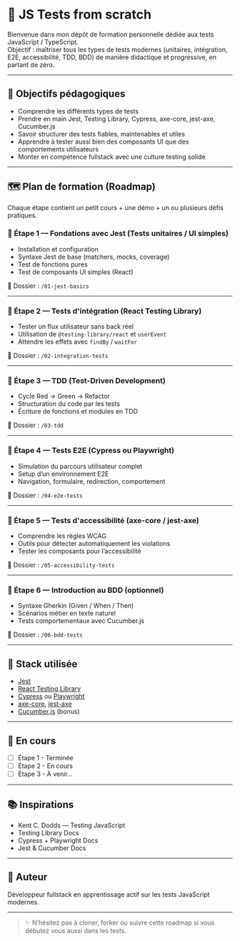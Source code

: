 # 🧪 JS Tests from scratch

Bienvenue dans mon dépôt de formation personnelle dédiée aux tests JavaScript / TypeScript.  
Objectif : maîtriser tous les types de tests modernes (unitaires, intégration, E2E, accessibilité, TDD, BDD) de manière didactique et progressive, en partant de zéro.

---

## 🎯 Objectifs pédagogiques

- Comprendre les différents types de tests
- Prendre en main Jest, Testing Library, Cypress, axe-core, jest-axe, Cucumber.js
- Savoir structurer des tests fiables, maintenables et utiles
- Apprendre à tester aussi bien des composants UI que des comportements utilisateurs
- Monter en compétence fullstack avec une culture testing solide

---

## 🗺️ Plan de formation (Roadmap)

Chaque étape contient un petit cours + une démo + un ou plusieurs défis pratiques.

### 🔰 Étape 1 — Fondations avec Jest (Tests unitaires / UI simples)
- Installation et configuration
- Syntaxe Jest de base (matchers, mocks, coverage)
- Test de fonctions pures
- Test de composants UI simples (React)

📁 Dossier : `/01-jest-basics`

---

### 🔰 Étape 2 — Tests d'intégration (React Testing Library)
- Tester un flux utilisateur sans back réel
- Utilisation de `@testing-library/react` et `userEvent`
- Attendre les effets avec `findBy` / `waitFor`

📁 Dossier : `/02-integration-tests`

---

### 🔰 Étape 3 — TDD (Test-Driven Development)
- Cycle Red → Green → Refactor
- Structuration du code par les tests
- Écriture de fonctions et modules en TDD

📁 Dossier : `/03-tdd`

---

### 🔰 Étape 4 — Tests E2E (Cypress ou Playwright)
- Simulation du parcours utilisateur complet
- Setup d’un environnement E2E
- Navigation, formulaire, redirection, comportement

📁 Dossier : `/04-e2e-tests`

---

### 🔰 Étape 5 — Tests d'accessibilité (axe-core / jest-axe)
- Comprendre les règles WCAG
- Outils pour détecter automatiquement les violations
- Tester les composants pour l’accessibilité

📁 Dossier : `/05-accessibility-tests`

---

### 🔰 Étape 6 — Introduction au BDD (optionnel)
- Syntaxe Gherkin (Given / When / Then)
- Scénarios métier en texte naturel
- Tests comportementaux avec Cucumber.js

📁 Dossier : `/06-bdd-tests`

---

## 🔧 Stack utilisée

- [Jest](https://jestjs.io/)
- [React Testing Library](https://testing-library.com/docs/react-testing-library/intro/)
- [Cypress](https://www.cypress.io/) ou [Playwright](https://playwright.dev/)
- [axe-core](https://github.com/dequelabs/axe-core), [jest-axe](https://github.com/nickcolley/jest-axe)
- [Cucumber.js](https://github.com/cucumber/cucumber-js) (bonus)

---

## 🚧 En cours

- [ ] Étape 1 - Terminée
- [ ] Étape 2 - En cours
- [ ] Étape 3 - À venir...

---

## 📚 Inspirations

- Kent C. Dodds — Testing JavaScript
- Testing Library Docs
- Cypress + Playwright Docs
- Jest & Cucumber Docs

---

## 🧠 Auteur

Développeur fullstack en apprentissage actif sur les tests JavaScript modernes.

---

> ✨ N’hésitez pas à cloner, forker ou suivre cette roadmap si vous débutez vous aussi dans les tests.

